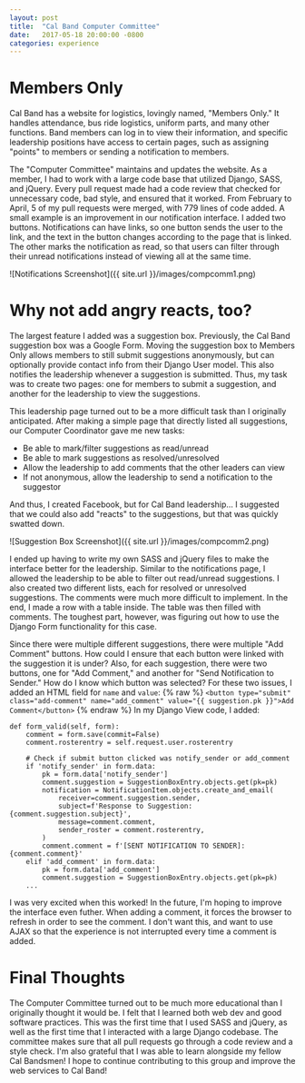 ```yaml
---
layout: post
title:  "Cal Band Computer Committee"
date:   2017-05-18 20:00:00 -0800
categories: experience
---
```

# Members Only
Cal Band has a website for logistics, lovingly named, "Members Only." It handles attendance, bus ride logistics, uniform parts, and many other functions. Band members can log in to view their information, and specific leadership positions have access to certain pages, such as assigning "points" to members or sending a notification to members.

The "Computer Committee" maintains and updates the website. As a member, I had to work with a large code base that utilized Django, SASS, and jQuery. Every pull request made had a code review that checked for unnecessary code, bad style, and ensured that it worked. From February to April, 5 of my pull requests were merged, with 779 lines of code added. A small example is an improvement in our notification interface. I added two buttons. Notifications can have links, so one button sends the user to the link, and the text in the button changes according to the page that is linked. The other marks the notification as read, so that users can filter through their unread notifications instead of viewing all at the same time.

![Notifications Screenshot]({{ site.url }}/images/compcomm1.png)

# Why not add angry reacts, too?
The largest feature I added was a suggestion box. Previously, the Cal Band suggestion box was a Google Form. Moving the suggestion box to Members Only allows members to still submit suggestions anonymously, but can optionally provide contact info from their Django User model. This also notifies the leadership whenever a suggestion is submitted. Thus, my task was to create two pages: one for members to submit a suggestion, and another for the leadership to view the suggestions.

This leadership page turned out to be a more difficult task than I originally anticipated. After making a simple page that directly listed all suggestions, our Computer Coordinator gave me new tasks:
- Be able to mark/filter suggestions as read/unread  
- Be able to mark suggestions as resolved/unresolved  
- Allow the leadership to add comments that the other leaders can view  
- If not anonymous, allow the leadership to send a notification to the suggestor  

And thus, I created Facebook, but for Cal Band leadership... I suggested that we could also add "reacts" to the suggestions, but that was quickly swatted down.

![Suggestion Box Screenshot]({{ site.url }}/images/compcomm2.png)

I ended up having to write my own SASS and jQuery files to make the interface better for the leadership. Similar to the notifications page, I allowed the leadership to be able to filter out read/unread suggestions. I also created two different lists, each for resolved or unresolved suggestions. The comments were much more difficult to implement. In the end, I made a row with a table inside. The table was then filled with comments. The toughest part, however, was figuring out how to use the Django Form functionality for this case. 

Since there were multiple different suggestions, there were multiple "Add Comment" buttons. How could I ensure that each button were linked with the suggestion it is under? Also, for each suggestion, there were two buttons, one for "Add Comment," and another for "Send Notification to Sender." How do I know which button was selected? For these two issues, I added an HTML field for `name` and `value`:
{% raw %}
`<button type="submit" class="add-comment" name="add_comment" value="{{ suggestion.pk }}">Add Comment</button>`
{% endraw %}
In my Django View code, I added:
```
def form_valid(self, form):
    comment = form.save(commit=False)
    comment.rosterentry = self.request.user.rosterentry

    # Check if submit button clicked was notify_sender or add_comment
    if 'notify_sender' in form.data:
        pk = form.data['notify_sender']
        comment.suggestion = SuggestionBoxEntry.objects.get(pk=pk)
        notification = NotificationItem.objects.create_and_email(
            receiver=comment.suggestion.sender,
            subject=f'Response to Suggestion: {comment.suggestion.subject}',
            message=comment.comment,
            sender_roster = comment.rosterentry,
        )
        comment.comment = f'[SENT NOTIFICATION TO SENDER]: {comment.comment}'
    elif 'add_comment' in form.data:
        pk = form.data['add_comment']
        comment.suggestion = SuggestionBoxEntry.objects.get(pk=pk)
    ...
```
I was very excited when this worked! In the future, I'm hoping to improve the interface even futher. When adding a comment, it forces the browser to refresh in order to see the comment. I don't want this, and want to use AJAX so that the experience is not interrupted every time a comment is added.

# Final Thoughts
The Computer Committee turned out to be much more educational than I originally thought it would be. I felt that I learned both web dev and good software practices. This was the first time that I used SASS and jQuery, as well as the first time that I interacted with a large Django codebase. The committee makes sure that all pull requests go through a code review and a style check. I'm also grateful that I was able to learn alongside my fellow Cal Bandsmen! I hope to continue contributing to this group and improve the web services to Cal Band!